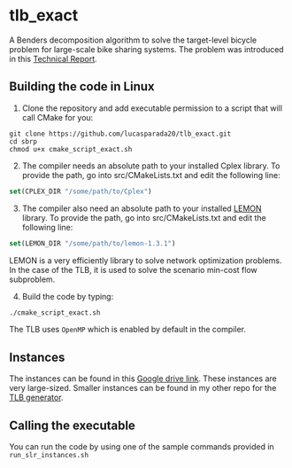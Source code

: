 # tlb_exact

A Benders decomposition algorithm to solve the target-level bicycle problem for large-scale bike sharing systems. The problem was introduced in this [Technical Report](https://www.cirrelt.ca/documentstravail/cirrelt-2025-02.pdf).

## Building the code in Linux

1. Clone the repository and add executable permission to a script that will call CMake for you:

```shell
git clone https://github.com/lucasparada20/tlb_exact.git
cd sbrp
chmod u+x cmake_script_exact.sh
```
2. The compiler needs an absolute path to your installed Cplex library. To provide the path, go into src/CMakeLists.txt and edit the following line:

```cmake
set(CPLEX_DIR "/some/path/to/Cplex")
```

3. The compiler also need an absolute path to your installed [LEMON](https://lemon.cs.elte.hu/trac/lemon) library. To provide the path, go into src/CMakeLists.txt and edit the following line:

```cmake
set(LEMON_DIR "/some/path/to/lemon-1.3.1")
```
LEMON is a very efficiently library to solve network optimization problems. In the case of the TLB, it is used to solve the scenario min-cost flow subproblem.

4. Build the code by typing:

```bash
./cmake_script_exact.sh
```

The TLB uses `OpenMP` which is enabled by default in the compiler.

## Instances

The instances can be found in this [Google drive link](https://drive.google.com/file/d/1Q-0E389K-WTVqK05zVU2rITzFuYCQLoM/view?usp=sharing). These instances are very large-sized. Smaller instances can be found in my other repo for the [TLB generator](https://github.com/lucasparada20/tlb_generator).

## Calling the executable

You can run the code by using one of the sample commands provided in `run_slr_instances.sh`

